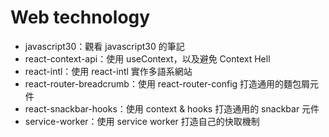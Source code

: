 # Web technology

+ javascript30：觀看 javascript30 的筆記
+ react-context-api：使用 useContext，以及避免 Context Hell
+ react-intl：使用 react-intl 實作多語系網站
+ react-router-breadcrumb：使用 react-router-config 打造通用的麵包屑元件
+ react-snackbar-hooks：使用 context & hooks 打造通用的 snackbar 元件
+ service-worker：使用 service worker 打造自己的快取機制

